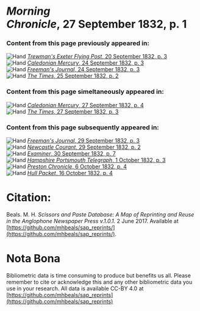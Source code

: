 # *Morning Chronicle*, 27 September 1832, p. 1  
  
### Content from this page previously appeared in:  
![Hand](http://scissorsandpaste.net/wp-content/uploads/2017/06/smallhandpointer.png) [*Trewman's Exeter Flying Post*, 20 September 1832, p. 3](https://mhbeals.github.io/sap_html/Trewman's-Exeter-Flying-Post/Trewman's-Exeter-Flying-Post-20-September-1832-p-3)  
![Hand](http://scissorsandpaste.net/wp-content/uploads/2017/06/smallhandpointer.png) [*Caledonian Mercury*, 24 September 1832, p. 3](https://mhbeals.github.io/sap_html/Caledonian-Mercury/Caledonian-Mercury-24-September-1832-p-3)  
![Hand](http://scissorsandpaste.net/wp-content/uploads/2017/06/smallhandpointer.png) [*Freeman's Journal*, 24 September 1832, p. 3](https://mhbeals.github.io/sap_html/Freeman's-Journal/Freeman's-Journal-24-September-1832-p-3)  
![Hand](http://scissorsandpaste.net/wp-content/uploads/2017/06/smallhandpointer.png) [*The Times*, 25 September 1832, p. 2](https://mhbeals.github.io/sap_html/The-Times/The-Times-25-September-1832-p-2)  
  
### Content from this page simeltaneously appeared in:  
![Hand](http://scissorsandpaste.net/wp-content/uploads/2017/06/smallhandpointer.png) [*Caledonian Mercury*, 27 September 1832, p. 4](https://mhbeals.github.io/sap_html/Caledonian-Mercury/Caledonian-Mercury-27-September-1832-p-4)  
![Hand](http://scissorsandpaste.net/wp-content/uploads/2017/06/smallhandpointer.png) [*The Times*, 27 September 1832, p. 3](https://mhbeals.github.io/sap_html/The-Times/The-Times-27-September-1832-p-3)  
  
### Content from this page subsequently appeared in:  
![Hand](http://scissorsandpaste.net/wp-content/uploads/2017/06/smallhandpointer.png) [*Freeman's Journal*, 29 September 1832, p. 3](https://mhbeals.github.io/sap_html/Freeman's-Journal/Freeman's-Journal-29-September-1832-p-3)  
![Hand](http://scissorsandpaste.net/wp-content/uploads/2017/06/smallhandpointer.png) [*Newcastle Courant*, 29 September 1832, p. 2](https://mhbeals.github.io/sap_html/Newcastle-Courant/Newcastle-Courant-29-September-1832-p-2)  
![Hand](http://scissorsandpaste.net/wp-content/uploads/2017/06/smallhandpointer.png) [*Examiner*, 30 September 1832, p. 7](https://mhbeals.github.io/sap_html/Examiner/Examiner-30-September-1832-p-7)  
![Hand](http://scissorsandpaste.net/wp-content/uploads/2017/06/smallhandpointer.png) [*Hampshire Portsmouth Telegraph*, 1 October 1832, p. 3](https://mhbeals.github.io/sap_html/Hampshire-Portsmouth-Telegraph/Hampshire-Portsmouth-Telegraph-1-October-1832-p-3)  
![Hand](http://scissorsandpaste.net/wp-content/uploads/2017/06/smallhandpointer.png) [*Preston Chronicle*, 6 October 1832, p. 4](https://mhbeals.github.io/sap_html/Preston-Chronicle/Preston-Chronicle-6-October-1832-p-4)  
![Hand](http://scissorsandpaste.net/wp-content/uploads/2017/06/smallhandpointer.png) [*Hull Packet*, 16 October 1832, p. 4](https://mhbeals.github.io/sap_html/Hull-Packet/Hull-Packet-16-October-1832-p-4)  


# Citation: 

Beals. M. H. *Scissors and Paste Database: A Map of Reprinting and Reuse in the Anglophone Newspaper Press v.1.0.1.* 2 June 2017. Available at [https://github.com/mhbeals/sap_reprints/](https://github.com/mhbeals/sap_reprints/). 

# Nota Bona

Bibliometric data is time consuming to produce but benefits us all. Please remember to cite or acknowledge this and any other bibliometric data you use in your research. All data is available CC-BY 4.0 at [https://github.com/mhbeals/sap_reprints](https://github.com/mhbeals/sap_reprints)